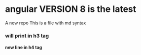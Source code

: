 # angular VERSION 8 is the latest
A new repo
This is a file with md syntax
### will print in h3 tag
#### new line in h4 tag
